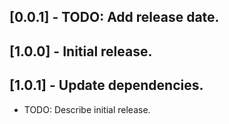 ## [0.0.1] - TODO: Add release date.
## [1.0.0] - Initial release.
## [1.0.1] - Update dependencies.

* TODO: Describe initial release.
